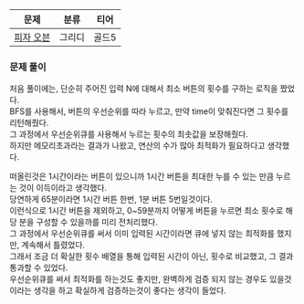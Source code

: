 
| 문제                                             | 분류  | 티어  |
|------------------------------------------------|-----|-----|
| [피자 오븐](https://www.acmicpc.net/problem/19940) | 그리디 | 골드5 |

### 문제 풀이

처음 풀이에는, 단순히 주어진 입력 N에 대해서 최소 버튼의 횟수를 구하는 로직을 짰었다.   
BFS를 사용해서, 버튼의 우선순위를 따라 누르고, 만약 time이 맞춰진다면 그 횟수를 리턴해줬다.   
그 과정에서 우선순위큐를 사용해서 누르는 횟수의 최솟값을 보장해줬다.   
하지만 메모리초과라는 결과가 나왔고, 연산의 수가 많아 최적화가 필요하다고 생각했다.   

떠올린것은 1시간이라는 버튼이 있으니까 1시간 버튼을 최대한 누를 수 있는 만큼 누르는 것이 이득이라고 생각했다.   
당연하게 65분이라면 1시간 버튼 한번, 1분 버튼 5번일것이다.   
이런식으로 1시간 버튼을 제외하고, 0~59분까지 어떻게 버튼을 누르면 최소 횟수로 해당 분을 구성할 수 있을까를 미리 전처리했다.   
그 과정에서 우선순위큐를 써서 이미 입력된 시간이라면 큐에 넣지 않는 최적화를 했지만, 계속해서 틀렸었다.  
그래서 조금 더 확실한 횟수 배열을 통해 입력된 시간이 아닌, 횟수로 비교했고, 그 결과 통과할 수 있었다.   
우선순위큐를 써서 최적화를 하는것도 좋지만, 완벽하게 검증 되지 않는 경우도 있을것이라는 생각을 하고 확실하게 검증하는것이 좋다는 생각이 들었다.


